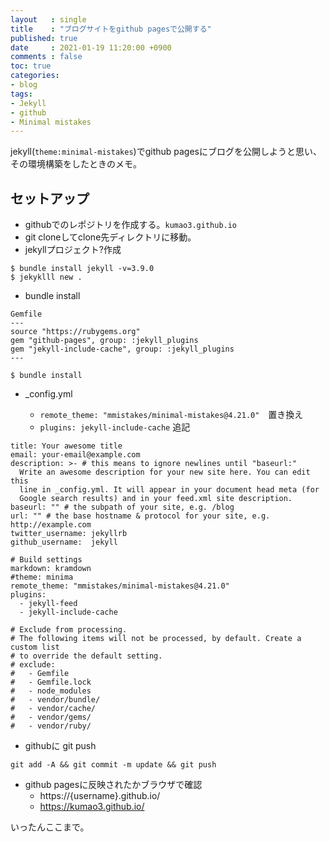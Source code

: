 ```yaml
---
layout   : single
title    : "ブログサイトをgithub pagesで公開する"
published: true
date     : 2021-01-19 11:20:00 +0900
comments : false
toc: true
categories:
- blog
tags:
- Jekyll
- github
- Minimal mistakes
---
```


jekyll(`theme:minimal-mistakes`)でgithub pagesにブログを公開しようと思い、
その環境構築をしたときのメモ。

## セットアップ

* githubでのレポジトリを作成する。`kumao3.github.io`
* git cloneしてclone先ディレクトリに移動。
* jekyllプロジェクト?作成

```
$ bundle install jekyll -v=3.9.0
$ jekyklll new .
```
* bundle install

```
Gemfile
---
source "https://rubygems.org"
gem "github-pages", group: :jekyll_plugins
gem "jekyll-include-cache", group: :jekyll_plugins
---

$ bundle install
```


* _config.yml

  * `remote_theme: "mmistakes/minimal-mistakes@4.21.0"`　置き換え
  * `plugins: jekyll-include-cache` 追記

```
title: Your awesome title
email: your-email@example.com
description: >- # this means to ignore newlines until "baseurl:"
  Write an awesome description for your new site here. You can edit this
  line in _config.yml. It will appear in your document head meta (for
  Google search results) and in your feed.xml site description.
baseurl: "" # the subpath of your site, e.g. /blog
url: "" # the base hostname & protocol for your site, e.g. http://example.com
twitter_username: jekyllrb
github_username:  jekyll

# Build settings
markdown: kramdown
#theme: minima
remote_theme: "mmistakes/minimal-mistakes@4.21.0"
plugins:
  - jekyll-feed
  - jekyll-include-cache

# Exclude from processing.
# The following items will not be processed, by default. Create a custom list
# to override the default setting.
# exclude:
#   - Gemfile
#   - Gemfile.lock
#   - node_modules
#   - vendor/bundle/
#   - vendor/cache/
#   - vendor/gems/
#   - vendor/ruby/
```

*  githubに git push

```
git add -A && git commit -m update && git push
```


* github pagesに反映されたかブラウザで確認
  * https://{username}.github.io/ 
  * https://kumao3.github.io/


いったんここまで。